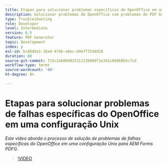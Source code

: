 ```yaml
---
title: Etapas para solucionar problemas específicos do OpenOffice em uma configuração Unix
description: Solucionar problemas do OpenOffice com problemas de PDF Generator na configuração do UNIX.
type: Troubleshooting
role: Developer
level: Intermediate
version: 6.5
feature: PDF Generator
topic: Development
index: y
exl-id: bc86dda1-18a4-474b-a8ec-d4e7f15ddd10
duration: 88
source-git-commit: f23c2ab86d42531113690df2e342c65060b5c7cd
workflow-type: tm+mt
source-wordcount: '49'
ht-degree: 0%

---
```


# Etapas para solucionar problemas de falhas específicas do OpenOffice em uma configuração Unix

*Este vídeo aborda o processo de solução de problemas de falhas específicas do OpenOffice em uma configuração Unix para AEM Forms PDFG.*

>[!VIDEO](https://video.tv.adobe.com/v/335551?quality=12&learn=on)
